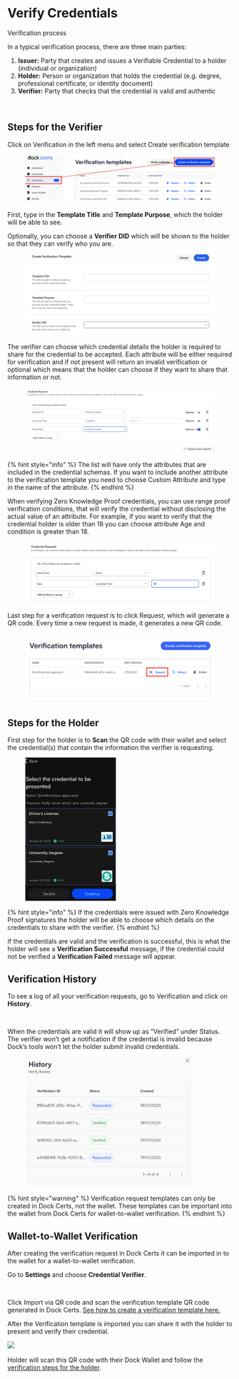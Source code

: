 # Verify Credentials

Verification process

In a typical verification process, there are three main parties:

1. **Issuer:** Party that creates and issues a Verifiable Credential to a holder (individual or organization)
2. **Holder:** Person or organization that holds the credential (e.g. degree, professional certificate, or identity document)
3. **Verifier:** Party that checks that the credential is valid and authentic

<figure><img src="https://downloads.intercomcdn.com/i/o/801931889/c9976b09a48fe6e88920e78a/631f7526f09bcf3b4b2e6209_3-certificate+fraud-issuer%2C+holder%2C+verifier.jpeg" alt=""><figcaption></figcaption></figure>

## Steps for the Verifier <a href="#h_4638f9252a" id="h_4638f9252a"></a>

Click on Verification in the left menu and select Create verification template

<figure><img src="../.gitbook/assets/63dd39a9db4a3e2a50cf9e20_1-Create a verification template .png" alt=""><figcaption></figcaption></figure>

First, type in the **Template Title** and **Template Purpose**, which the holder will be able to see.

Optionally, you can choose a **Verifier DID** which will be shown to the holder so that they can verify who you are.

<figure><img src="../.gitbook/assets/Screenshot 2024-01-19 at 15.00.55.png" alt=""><figcaption></figcaption></figure>

The verifier can choose which credential details the holder is required to share  for the credential to be accepted.  Each attribute will be either required for verification and if not present will return an invalid verification or optional which means that the holder can choose if they want to share that information or not.

<figure><img src="../.gitbook/assets/Screenshot 2024-04-18 at 16.20.04.png" alt=""><figcaption></figcaption></figure>

{% hint style="info" %}
The list will have only the attributes that are included in the credential schemas. If you want to include another attribute to the verification template you need to choose Custom Attribute and type in the name of the attribute.&#x20;
{% endhint %}

When verifying Zero Knowledge Proof credentials, you can use range proof verification conditions, that will verify the credential without disclosing the actual value of an attribute. For example, if you want to verify that the credential holder is older than 18 you can choose attribute Age and condition is greater than 18.

<figure><img src="../.gitbook/assets/Screenshot 2024-01-19 at 15.11.23.png" alt=""><figcaption></figcaption></figure>

Last step for a verification request is to click Request, which will generate a QR code. Every time a new request is made, it generates a new QR code.\
​

<figure><img src="../.gitbook/assets/63dc133a7f9006477e2c9e15_4-select request.png" alt=""><figcaption></figcaption></figure>

## Steps for the Holder <a href="#h_551a4bc680" id="h_551a4bc680"></a>

First step for the holder is to **Scan** the QR code with their wallet and select the credential(s) that contain the information the verifier is requesting.

<div align="left">

<figure><img src="../.gitbook/assets/63dc147a07bea77af71f759a_1-select Verifiable Credentials.png" alt="" width="203"><figcaption></figcaption></figure>

</div>

{% hint style="info" %}
If the credentials were issued with Zero Knowledge Proof signatures the holder will be able to choose which details on the credentials to share with the verifier.
{% endhint %}

If the credentials are valid and the verification is successful, this is what the holder will see a **Verification Successful** message, if the credential could not be verified a **Verification Failed** message will appear.

## Verification History

To see a log of all your verification requests, go to Verification and click on **History**.

<figure><img src="https://downloads.intercomcdn.com/i/o/801948701/e62394c921696d957bcd9fde/63dc17caa81c505860578114_7-select+history.png" alt=""><figcaption></figcaption></figure>

When the credentials are valid it will show up as “Verified” under Status. The verifier won’t get a notification if the credential is invalid because Dock’s tools won’t let the holder submit invalid credentials.

<div align="left">

<figure><img src="../.gitbook/assets/Screenshot 2024-01-25 at 17.59.50.png" alt="" width="375"><figcaption></figcaption></figure>

</div>

{% hint style="warning" %}
Verification request templates can only be created in Dock Certs, not the wallet. These templates can be important into the wallet from Dock Certs for wallet-to-wallet verification.
{% endhint %}

## Wallet-to-Wallet Verification <a href="#h_9833d67c15" id="h_9833d67c15"></a>

After creating the verification request in Dock Certs it can be imported in to the wallet for a wallet-to-wallet verification.

Go to **Settings** and choose **Credential Verifier**.

<div align="left">

<figure><img src="https://downloads.intercomcdn.com/i/o/801963474/f0e42a69cd04be5cb000afa0/Screenshot_20230807_140939_DockApp.jpg" alt="" width="188"><figcaption></figcaption></figure>

</div>

Click Import via QR code and scan the verification template QR code generated in Dock Certs. [See how to create a verification template here.](verify-credentials.md#h\_4638f9252a)

After the Verification template is imported you can share it with the holder to present and verify their credential.

![](https://downloads.intercomcdn.com/i/o/801966471/8b2b8552b1276fc19e7bc89d/Screenshot\_20230807\_141402\_DockApp.jpg)

Holder will scan this QR code with their Dock Wallet and follow the [verification steps for the holder](verify-credentials.md#h\_551a4bc680).
